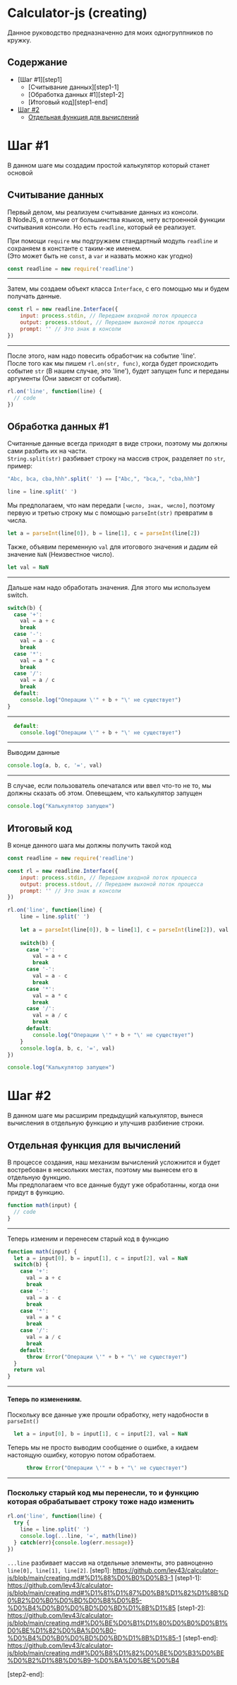 # Calculator-js (creating)
Данное руководство предназначенно для моих одногруппников по кружку.
## Содержание
- [Шаг #1][step1]
  - [Считывание данных][step1-1]
  - [Обработка данных #1][step1-2]
  - [Итоговый код][step1-end]
- [Шаг #2][step2]
  - [Отдельная функция для вычислений][step2-1]

# Шаг #1
В данном шаге мы создадим простой калькулятор который станет основой


## Считывание данных
Первый делом, мы реализуем считывание данных из консоли.<br>
В NodeJS, в отличие от большинства языков, нету встроенной функции считывания консоли.
Но есть `readline`, который ее реализует.

При помощи `require` мы подгружаем стандартный модуль `readline` и сохраняем в константе с таким-же именем.<br>
(Это может быть не `const`, а `var` и назвать можно как угодно)
```js
const readline = new require('readline')
```
---
Затем, мы создаем объект класса `Interface`, с его помощью мы и будем получать данные.
```js
const rl = new readline.Interface({
    input: process.stdin, // Передаем входной поток процесса
    output: process.stdout, // Передаем выхоной поток процесса
    prompt: '' // Это знак в консоли
})
```
---
После этого, нам надо повесить обработчик на событие 'line'.<br>
После того как мы пишем `rl.on(str, func)`, когда будет происходить событие `str` (В нашем случае, это 'line'),
будет запущен func и переданы аргументы (Они зависят от события).
```js
rl.on('line', function(line) {
  // code
})
```


## Обработка данных #1
Считанные данные всегда приходят в виде строки, поэтому мы должны сами разбить их на части.<br>
`String.split(str)` разбивает строку на массив строк, разделяет по `str`, пример:
```js
"Abc, bca, cba,hhh".split(' ') == ["Abc,", "bca,", "cba,hhh"]
```
```js
line = line.split(' ')
```
Мы предполагаем, что нам передали `[число, знак, число]`, поэтому первую и третью строку мы  с помощью `parseInt(str)` превратим в числа.
```js
let a = parseInt(line[0]), b = line[1], c = parseInt(line[2])
```
Также, объявим переменную `val` для итогового значения и дадим ей значение `NaN` (Неизвестное число).
```js
let val = NaN
```
---
Дальше нам надо обработать значения.
Для этого мы используем switch.
```js
switch(b) {
  case '+':
    val = a + c
    break
  case '-':
    val = a - c
    break
  case '*':
    val = a * c
    break
  case '/':
    val = a / c
    break
  default:
    console.log("Операции \'" + b + "\' не существует")
}
```
---
```js
  default:
    console.log("Операции \'" + b + "\' не существует")
```
---
Выводим данные
```js
console.log(a, b, c, '=', val)
```
---
 В случае, если пользователь опечатался или ввел что-то не то, мы должны сказать об этом.
Опевещаем, что калькулятор запущен
```js
console.log("Калькулятор запущен")
```


## Итоговый код
В конце данного шага мы должны получить такой код
```js
const readline = new require('readline')

const rl = new readline.Interface({
    input: process.stdin, // Передаем входной поток процесса
    output: process.stdout, // Передаем выхоной поток процесса
    prompt: '' // Это знак в консоли
})

rl.on('line', function(line) {
    line = line.split(' ')
  
    let a = parseInt(line[0]), b = line[1], c = parseInt(line[2]), val = NaN
    
    switch(b) {
      case '+':
        val = a + c
        break
      case '-':
        val = a - c
        break
      case '*':
        val = a * c
        break
      case '/':
        val = a / c
        break
      default:
        console.log("Операции \'" + b + "\' не существует")
    }
    console.log(a, b, c, '=', val)
})

console.log("Калькулятор запущен")
```



# Шаг #2
В данном шаге мы расширим предыдущий калькулятор, вынеся вычисления в отдельную функцию и улучшив разбиение строки.

## Отдельная функция для вычислений
В процессе создания, наш механизм вычислений усложнится и будет востребован в нескольких местах,
поэтому мы вынесем его в отдельную функцию.<br>
Мы предполагаем что все данные будут уже обработанны, когда они придут в функцию.
```js
function math(input) {
  // code
}
```
---
Теперь изменим и перенесем старый код в функцию
```js
function math(input) {
  let a = input[0], b = input[1], c = input[2], val = NaN
  switch(b) {
    case '+':
      val = a + c
      break
    case '-':
      val = a - c
      break
    case '*':
      val = a * c
      break
    case '/':
      val = a / c
      break
    default:
      throw Error("Операции \'" + b + "\' не существует")
  }
  return val
}
```
----
#### Теперь по изменениям.
Поскольку все данные уже прошли обработку, нету надобности в `parseInt()`
```js
  let a = input[0], b = input[1], c = input[2], val = NaN
```
Теперь мы не просто выводим сообщение о ошибке, а кидаем настоящую ошибку, которую потом обработаем.
```js
      throw Error("Операции \'" + b + "\' не существует")
```
---
### Поскольку старый код мы перенесли, то и функцию которая обрабатывает строку тоже надо изменить
```js
rl.on('line', function(line) {
  try {
    line = line.split(' ')
    console.log(...line, '=', math(line))
  } catch(err){console.log(err.message)}
})
```
`...line` разбивает массив на отдельные элементы, это равноценно `line[0], line[1], line[2]`.
[step1]: https://github.com/lev43/calculator-js/blob/main/creating.md#%D1%88%D0%B0%D0%B3-1
[step1-1]: https://github.com/lev43/calculator-js/blob/main/creating.md#%D1%81%D1%87%D0%B8%D1%82%D1%8B%D0%B2%D0%B0%D0%BD%D0%B8%D0%B5-%D0%B4%D0%B0%D0%BD%D0%BD%D1%8B%D1%85
[step1-2]: https://github.com/lev43/calculator-js/blob/main/creating.md#%D0%BE%D0%B1%D1%80%D0%B0%D0%B1%D0%BE%D1%82%D0%BA%D0%B0-%D0%B4%D0%B0%D0%BD%D0%BD%D1%8B%D1%85-1
[step1-end]: https://github.com/lev43/calculator-js/blob/main/creating.md#%D0%B8%D1%82%D0%BE%D0%B3%D0%BE%D0%B2%D1%8B%D0%B9-%D0%BA%D0%BE%D0%B4

[step2]: https://github.com/lev43/calculator-js/blob/main/creating.md#%D1%88%D0%B0%D0%B3-2
[step2-1]: https://github.com/lev43/calculator-js/blob/main/creating.md#%D0%BE%D1%82%D0%B4%D0%B5%D0%BB%D1%8C%D0%BD%D0%B0%D1%8F-%D1%84%D1%83%D0%BD%D0%BA%D1%86%D0%B8%D1%8F-%D0%B4%D0%BB%D1%8F-%D0%B2%D1%8B%D1%87%D0%B8%D1%81%D0%BB%D0%B5%D0%BD%D0%B8%D0%B9
[step2-end]:
